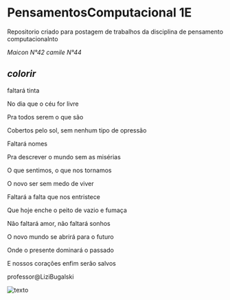 # PensamentosComputacional 1E
Repositorio criado para postagem de trabalhos da disciplina de pensamento computacionalnto

*Maicon N°42* *camile N°44*

## _**colorir**_

faltará tinta

No dia que o céu for livre

Pra todos serem o que são

Cobertos pelo sol, sem nenhum tipo de opressão

Faltará nomes

Pra descrever o mundo sem as misérias

O que sentimos, o que nos tornamos

O novo ser sem medo de viver

Faltará a falta que nos entristece

Que hoje enche o peito de vazio e fumaça

Não faltará amor, não faltará sonhos

O novo mundo se abrirá para o futuro

Onde o presente dominará o passado

E nossos corações enfim serão salvos

professor@LiziBugalski

 ![texto](https://i.pinimg.com/564x/98/c3/2b/98c32bdd201c23df41da4e4499eec594.jpg)
